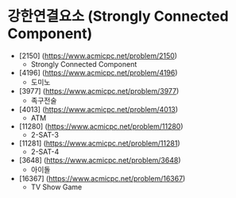 강한연결요소 (Strongly Connected Component)
==========================================================================================
* [2150] (https://www.acmicpc.net/problem/2150)
  * Strongly Connected Component
* [4196] (https://www.acmicpc.net/problem/4196)
  * 도미노
* [3977] (https://www.acmicpc.net/problem/3977)
  * 족구전술
* [4013] (https://www.acmicpc.net/problem/4013)
  * ATM
* [11280] (https://www.acmicpc.net/problem/11280)
  * 2-SAT-3
* [11281] (https://www.acmicpc.net/problem/11281)
  * 2-SAT-4
* [3648] (https://www.acmicpc.net/problem/3648)
  * 아이돌
* [16367] (https://www.acmicpc.net/problem/16367)
  * TV Show Game